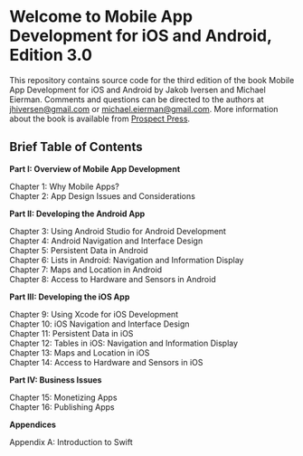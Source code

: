 <h1>Welcome to Mobile App Development for iOS and Android, Edition 3.0</h1>

This repository contains source code for the third edition of the book Mobile App Development for iOS and Android by Jakob Iversen and Michael Eierman. Comments and questions can be directed to the authors at jhiversen@gmail.com or michael.eierman@gmail.com. More information about the book is available from <a href="https://prospectpressvt.com/">Prospect Press</a>.

<h2>Brief Table of Contents</h2>

<b>Part I: Overview of Mobile App Development</b>

Chapter 1: Why Mobile Apps? <br>
Chapter 2: App Design Issues and Considerations

<b>Part II: Developing the Android App</b>

Chapter 3: Using Android Studio for Android Development<br>
Chapter 4: Android Navigation and Interface Design<br>
Chapter 5: Persistent Data in Android<br>
Chapter 6: Lists in Android: Navigation and Information Display<br>
Chapter 7: Maps and Location in Android<br>
Chapter 8: Access to Hardware and Sensors in Android

<b>Part III: Developing the iOS App</b>

Chapter 9: Using Xcode for iOS  Development<br>
Chapter 10: iOS Navigation and Interface Design<br>
Chapter 11: Persistent Data in iOS<br>
Chapter 12: Tables in iOS: Navigation and Information Display<br>
Chapter 13: Maps and Location in iOS<br>
Chapter 14: Access to Hardware and Sensors in iOS

<b>Part IV: Business Issues</b>

Chapter 15: Monetizing Apps<br>
Chapter 16: Publishing Apps

<b>Appendices</b>

Appendix A: Introduction to Swift

